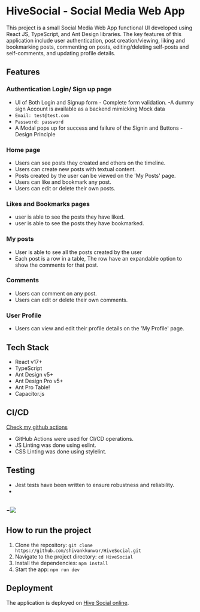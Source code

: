 # HiveSocial -  Social Media Web App

This project is a small Social Media Web App functional UI  developed using React JS, TypeScript, and Ant Design libraries. The key features of this application include user authentication, post creation/viewing, liking and bookmarking posts, commenting on posts, editing/deleting self-posts and self-comments, and updating profile details.

## Features

### Authentication Login/ Sign up page

- UI of Both Login and Signup form - Complete form validation.
-A dummy sign Account is available as a backend mimicking Mock data 
- `Email: test@test.com`
- `Password: password`
- A Modal pops up for success and failure of the Signin and Buttons - Design Principle
  
  

### Home page
- Users can see posts they created and others on the timeline.
- Users can create new posts with textual content.
- Posts created by the user can be viewed on the 'My Posts' page.
- Users can like and bookmark any post.
- Users can edit or delete their own posts.

### Likes and Bookmarks pages
- user is able to see the posts they have liked. 
- user is able to see the posts they have bookmarked.

### My posts
- User is able to see all the posts created by the user
- Each post is a row in a table, The row have an expandable option to show the comments for that post.
  
### Comments

- Users can comment on any post.
- Users can edit or delete their own comments.

### User Profile

- Users can view and edit their profile details on the 'My Profile' page.

## Tech Stack

- React v17+
- TypeScript
- Ant Design v5+
- Ant Design Pro v5+
- Ant Pro Table!
- Capacitor.js

## CI/CD
[Check my github actions](https://github.com/shivankkunwar/HiveSocial/actions/)
- GitHub Actions were used for CI/CD operations.
- JS Linting was done using eslint.
- CSS Linting was done using stylelint.



## Testing

- Jest  tests have been written to ensure robustness and reliability.
- 
-![](https://github.com/shivankkunwar/HiveSocial/assets/66783424/3fc1b89e-ba4d-4bf8-a73a-b9e53011a8be)
-

## How to run the project

1. Clone the repository: `git clone https://github.com/shivankkunwar/HiveSocial.git`
2. Navigate to the project directory: `cd HiveSocial`
3. Install the dependencies: `npm install`
4. Start the app: `npm run dev`



## Deployment

The application is deployed on [Hive Social online](https://hive-social.vercel.app/).



